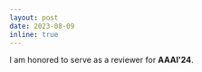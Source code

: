 ```yaml
---
layout: post
date: 2023-08-09
inline: true
---
```


I am honored to serve as a reviewer for **AAAI'24**.
